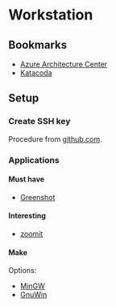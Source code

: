 # Workstation

## Bookmarks

* [Azure Architecture Center](https://docs.microsoft.com/en-us/azure/architecture/)
* [Katacoda](https://www.katacoda.com/)

## Setup

### Create SSH key

Procedure from [github.com](https://help.github.com/articles/adding-a-new-ssh-key-to-your-github-account/).

### Applications

#### Must have

- [Greenshot](http://getgreenshot.org/downloads/)

#### Interesting

- [zoomit](https://docs.microsoft.com/en-us/sysinternals/downloads/zoomit)

#### Make

Options:

- [MinGW](http://www.mingw.org/)
- [GnuWin](http://gnuwin32.sourceforge.net/)

